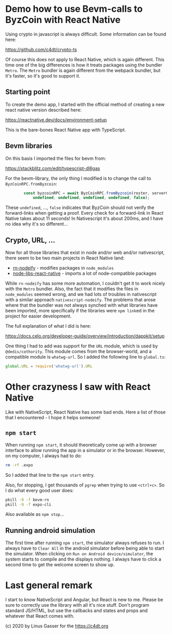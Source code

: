 # Demo how to use Bevm-calls to ByzCoin with React Native

Using crypto in javascript is always difficult.
Some information can be found here:

https://github.com/c4dt/crypto-ts

Of course this does not apply to React Native, which is again different.
This time one of the big differences is how it treats packages using the bundler `Metro`.
The `Metro` bundler is again different from the webpack bundler, but it's faster, so it's good to support it.

## Starting point

To create the demo app, I started with the official method of creating a new react native version described here:

https://reactnative.dev/docs/environment-setup

This is the bare-bones React Native app with TypeScript.

## Bevm libraries

On this basis I imported the files for bevm from:

https://stackblitz.com/edit/typescript-dl6gas

For the bevm-library, the only thing I modified is to change the call to `ByzCoinRPC.fromByzcoin`:

```javascript
        const byzcoinRPC = await ByzCoinRPC.fromByzcoin(roster, serverConfig.byzCoinID,
            undefined, undefined, undefined, undefined, false);
```

These `undefined`, ..., `false` indicates that ByzCoin should not verify the forward-links when getting a proof.
Every check for a forward-link in React Native takes about 11 seconds!
In Nativescript it's about 200ms, and I have no idea why it's so different...

## Crypto, URL, ...

Now for all those libraries that exist in node and/or web and/or nativescript, there seem to be two main projects in 
React Native land:

- [rn-nodeify](https://npmjs.com/rn-nodeify) - modifies packages in `node_modules`
- [node-libs-react-native](https://npmjs.com/node-libs-react-native) - imports a lot of node-compatible packages

While `rn-nodeify` has some more automation, I couldn't get it to work nicely with the `Metro` bundler.
Also, the fact that it modifies the files in `node_modules` seemed wrong, and we had lots of troubles in
nativescript with a similar approach `nativescript-nodeify`.
The problems that arose where that the bundler was not always synched with what libraries have been imported, more 
specifically if the libraries were `npm link`ed in the project for easier development.

The full explanation of what I did is here:

https://docs.celo.org/developer-guide/overview/introduction/dappkit/setup

One thing I had to add was support for the `URL` module, which is used by `@dedis/cothority`.
This module comes from the browser-world, and a compatible module is `whatwg-url`.
So I added the following line to `global.ts`:

```javascript
global.URL = require('whatwg-url').URL
```

# Other crazyness I saw with React Native

Like with NativeScript, React Native has some bad ends.
Here a list of those that I encountered - I hope it helps someone!

## `npm start`

When running `npm start`, it should theoretically come up with a browser interface to allow running the app in a 
simulator or in the browser.
However, on my computer, I always had to do:

```bash
rm -rf .expo
```

So I added that line to the `npm start` entry.

Also, for stopping, I get thousands of `pgrep` when trying to use `<ctrl+c>`.
So I do what every good user does:

```bash
pkill -9 -f bevm-rn
pkill -9 -f expo-cli
```

Also available as `npm stop`...

## Running android simulation

The first time after running `npm start`, the simulator always refuses to run.
I always have to `Clear All` in the android simulator before being able to start the simulator.
When clicking on `Run on Android device/simulator`, the system starts to compile and the displays nothing.
I always have to click a second time to get the welcome screen to show up.

# Last general remark

I start to know NativeScript and Angular, but React is new to me.
Please be sure to correctly use the library with all it's nice stuff.
Don't program standard JS/HTML, but use the callbacks and states and props and whatever that React comes with.

(c) 2020 by Linus Gasser for the https://c4dt.org
